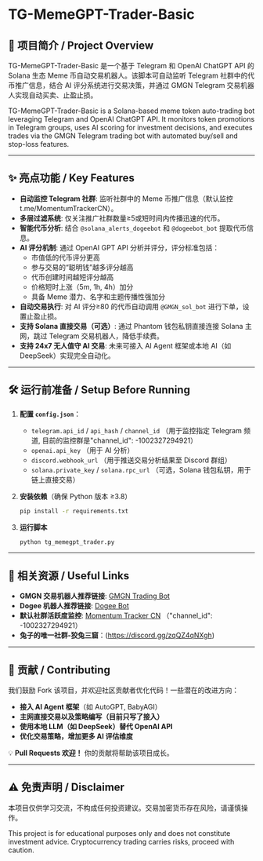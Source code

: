 # TG-MemeGPT-Trader-Basic

## 📌 项目简介 / Project Overview

TG-MemeGPT-Trader-Basic 是一个基于 Telegram 和 OpenAI ChatGPT API 的 Solana 生态 Meme 币自动交易机器人。该脚本可自动监听 Telegram 社群中的代币推广信息，结合 AI 评分系统进行交易决策，并通过 GMGN Telegram 交易机器人实现自动买卖、止盈止损。

TG-MemeGPT-Trader-Basic is a Solana-based meme token auto-trading bot leveraging Telegram and OpenAI ChatGPT API. It monitors token promotions in Telegram groups, uses AI scoring for investment decisions, and executes trades via the GMGN Telegram trading bot with automated buy/sell and stop-loss features.

---

## ✨ 亮点功能 / Key Features

- **自动监控 Telegram 社群**: 监听社群中的 Meme 币推广信息（默认监控 t.me/MomentumTrackerCN）。
- **多层过滤系统**: 仅关注推广社群数量≥5或短时间内传播迅速的代币。
- **智能代币分析**: 结合 `@solana_alerts_dogeebot` 和 `@dogeebot_bot` 提取代币信息。
- **AI 评分机制**: 通过 OpenAI GPT API 分析并评分，评分标准包括：
  - 市值低的代币评分更高
  - 参与交易的“聪明钱”越多评分越高
  - 代币创建时间越短评分越高
  - 价格短时上涨（5m, 1h, 4h）加分
  - 具备 Meme 潜力、名字和主题传播性强加分
- **自动交易执行**: 对 AI 评分≥80 的代币自动调用 `@GMGN_sol_bot` 进行下单，设置止盈止损。
- **支持 Solana 直接交易（可选）**: 通过 Phantom 钱包私钥直接连接 Solana 主网，跳过 Telegram 交易机器人，降低手续费。
- **支持 24x7 无人值守 AI 交易**: 未来可接入 AI Agent 框架或本地 AI（如 DeepSeek）实现完全自动化。

---

## 🛠️ 运行前准备 / Setup Before Running

1. **配置 `config.json`**：
    - `telegram.api_id` / `api_hash` / `channel_id` （用于监控指定 Telegram 频道, 目前的监控群是"channel_id": -1002327294921）
    - `openai.api_key` （用于 AI 分析）
    - `discord.webhook_url` （用于推送交易分析结果至 Discord 群组）
    - `solana.private_key` / `solana.rpc_url` （可选，Solana 钱包私钥，用于链上直接交易）

2. **安装依赖**（确保 Python 版本 ≥3.8）
   ```sh
   pip install -r requirements.txt
   ```

3. **运行脚本**
   ```sh
   python tg_memegpt_trader.py
   ```

---

## 🔗 相关资源 / Useful Links

- **GMGN 交易机器人推荐链接**: [GMGN Trading Bot](https://t.me/GMGN_sol_bot?start=i_1EB04dMg)
- **Dogee 机器人推荐链接**: [Dogee Bot](https://t.me/dogeebot_bot?start=invite-17374934069260)
- **默认社群活跃度监控**: [Momentum Tracker CN](https://t.me/MomentumTrackerCN) （"channel_id": -1002327294921）
- **兔子的唯一社群-狡兔三窟**：(https://discord.gg/zqQZ4qNXgh)
---

## 🚀 贡献 / Contributing

我们鼓励 Fork 该项目，并欢迎社区贡献者优化代码！一些潜在的改进方向：
- **接入 AI Agent 框架**（如 AutoGPT, BabyAGI）
- **主网直接交易以及策略编写（目前只写了接入）**
- **使用本地 LLM（如 DeepSeek）替代 OpenAI API**
- **优化交易策略，增加更多 AI 评估维度**

💡 **Pull Requests 欢迎！** 你的贡献将帮助该项目成长。

---

## ⚠️ 免责声明 / Disclaimer

本项目仅供学习交流，不构成任何投资建议。交易加密货币存在风险，请谨慎操作。

This project is for educational purposes only and does not constitute investment advice. Cryptocurrency trading carries risks, proceed with caution.

